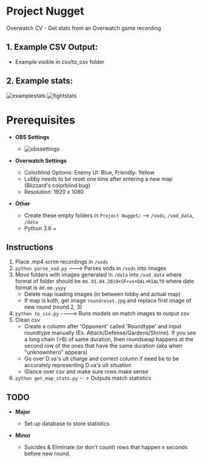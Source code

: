 # Project Nugget
Overwatch CV - Get stats from an Overwatch game recording

## 1. Example CSV Output:
- Example visible in csv/to_csv folder

## 2. Example stats:
![examplestats](https://user-images.githubusercontent.com/47507106/57599467-9c5de500-750b-11e9-8130-c483474d84ea.PNG)
![fightstats](https://user-images.githubusercontent.com/47507106/58194561-ba011c00-7c7a-11e9-8371-67e2fc923983.PNG)

# Prerequisites
* **OBS Settings**
  * ![obssettings](https://user-images.githubusercontent.com/47507106/58447188-80844280-80b8-11e9-8c9a-ee7054c0c113.PNG)

* **Overwatch Settings**
  * Colorblind Options: Enemy UI: Blue, Friendly: Yellow
  * Lobby needs to be reset one time after entering a new map (Blizzard's colorblind bug)
  * Resolution: 1920 x 1080

* **Other**
  * Create these empty folders in `Project Nugget/` --> `/vods`, `/vod_data`, `/data`
  * Python 3.6 +

## Instructions
1. Place .mp4 scrim recordings in `/vods`
1. `python parse_vod.py` ---> Parses vods in `/vods` into images  
1. Move folders with images generated in `/data` into `/vod_data` where format of folder should be ex. `01.04.2019+SF+vs+DAL+RIALTO`  where date format is `dd.mm.yyyy`
    * Delete map loading images (in between lobby and actual map)
    * If map is koth, get image `roundreset.jpg` and replace first image of new round (round 2, 3)
1. `python to_csv.py` ----> Runs models on match images to output csv
1. Clean csv
    * Create a column after 'Opponent' called 'Roundtype' and input roundtype manually (Ex. Attack/Defense/Gardens/Shrine).  If you see a long chain (>6) of same duration, then roundswap happens at the second row of the ones that have the same duration (aka when "unknownhero" appears)
    * Go over D.va's ult charge and correct column if need be to be accurately representing D.va's ult situation
    * Glance over csv and make sure rows make sense
1. `python get_map_stats.py` -- > Outputs match statistics

## TODO
* **Major**
  * Set up database to store statistics

* **Minor**
  * Suicides & Eliminate (or don't count) rows that happen x seconds before new round.
